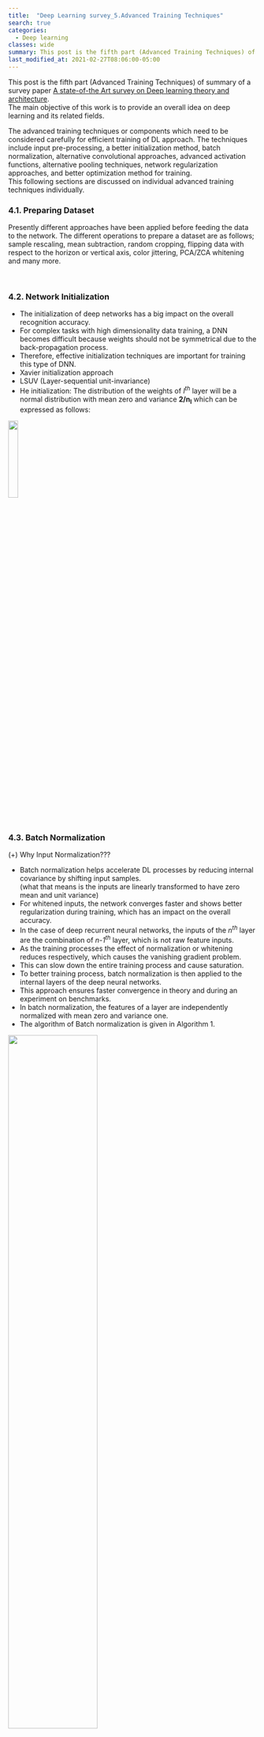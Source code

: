 ```yaml
---
title:  "Deep Learning survey_5.Advanced Training Techniques"
search: true
categories:
  - Deep learning
classes: wide
summary: This post is the fifth part (Advanced Training Techniques) of summary of a survey paper.
last_modified_at: 2021-02-27T08:06:00-05:00
---
```



This post is the fifth part (Advanced Training Techniques) of summary of a survey paper
[A state-of-the Art survey on Deep learning theory and architecture](https://www.mdpi.com/2079-9292/8/3/292).  
The main objective of this work is to provide an overall idea on deep learning and its related fields.


The advanced training techniques or components which need to be considered carefully for efficient training of DL approach. The techniques include input pre-processing, a better initialization method, batch normalization, alternative convolutional approaches, advanced activation functions, alternative pooling techniques, network regularization approaches, and better optimization method for training.  
This following sections are discussed on individual advanced training techniques individually.  


### 4.1. Preparing Dataset  

Presently different approaches have been applied before feeding the data to the network. The different operations to prepare a dataset are as follows; sample rescaling, mean subtraction, random cropping, flipping data with respect to the horizon or vertical axis, color jittering, PCA/ZCA whitening and many more.  

<br>

### 4.2. Network Initialization  

- The initialization of deep networks has a big impact on the overall recognition accuracy.  
- For complex tasks with high dimensionality data training, a DNN becomes difficult because weights should not be symmetrical due to the back-propagation process.  
- Therefore, effective initialization techniques are important for training this type of DNN.  
- Xavier initialization approach  
- LSUV (Layer-sequential unit-invariance)  
- He initialization: The distribution of the weights of *l<sup>th</sup>* layer will be a normal distribution with mean zero and variance **2/n<sub>l</sub>** which can be expressed as follows:  

<p>
  <img src="/assets/images/blog/DL_survey_04.Training_Techniques/equation1.png" style="width:20%">
</p>

<br>

### 4.3. Batch Normalization  
(+) Why Input Normalization???

- Batch normalization helps accelerate DL processes by reducing internal covariance by shifting input samples.  
(what that means is the inputs are linearly transformed to have zero mean and unit variance)  
- For whitened inputs, the network converges faster and shows better regularization during training, which has an impact on the overall accuracy.  
- In the case of deep recurrent neural networks, the inputs of the *n<sup>th</sup>* layer are the combination of *n-1<sup>th</sup>* layer, which is not raw feature inputs.  
- As the training processes the effect of normalization or whitening reduces respectively, which causes the vanishing gradient problem.  
- This can slow down the entire training process and cause saturation.  
- To better training process, batch normalization is then applied to the internal layers of the deep neural networks.  
- This approach ensures faster convergence in theory and during an experiment on benchmarks.  
- In batch normalization, the features of a layer are independently normalized with mean zero and variance one.  
- The algorithm of Batch normalization is given in Algorithm 1.


<p>
  <img src="/assets/images/blog/DL_survey_04.Training_Techniques/algorithm1.png" style="width:60%">
</p>

The parameters $\gamma$ and $\beta$ are used for the scale and shift factor for the normalization values, so normalization does not only depend on layer values. If you use normalization techniques, the following criterions are recommended to consider during implementation:
- Increase the learning rate  
- Dropout (batch normalization does the same job)  
- *L<sub>2</sub>* weight regularization  
- Accelerating the learning rate decay  
- Remove Local Response Normalization (LRN) (if you used it)  
- Shuffle training sample more thoroughly  
- Useless distortion of images in the training set  


### 4.4. Alternative Convolutional Methods  

- Alternative and computationally efficient convolutional techniques that reduce the cost of multiplications by a factor of 2.5 have been proposed.  


### 4.5. Activation Function  

- The traditional Sigmoid and Tanh activation functions have been used for implementing neural network approaches in the past few decades.  
- The graphical and mathematical representation is shown in Figure 1.

<p>
  <img src="/assets/images/blog/DL_survey_04.Training_Techniques/Figure1.png" style="width:50%">
  <figcaption>Fig.1 - Activation function: (a) Sigmoid function, (b) hyperbolic transient.</figcaption>
</p>

**Sigmoid:**  
<p>
  <img src="/assets/images/blog/DL_survey_04.Training_Techniques/equation2.png" style="width:20%">
</p>

**Tanh:**  
<p>
  <img src="/assets/images/blog/DL_survey_04.Training_Techniques/equation3.png" style="width:20%">
</p>


The popular activation function called ReLU (Rectified Linear Unit) proposed in 2010 to solve the vanishing gradient problem for training deep learning approaches. The basic concept is simple to keep all the values above zero and sets all negative values to zero that is shown in Figure2.  
(The ReLU activation was first used in AlexNet)  

<p>
  <img src="/assets/images/blog/DL_survey_04.Training_Techniques/Figure2.png" style="width:30%">
  <figcaption>Fig.2 - ReLU (Rectified Linear Unit).</figcaption>
</p>

**ReLU:**  
<p>
  <img src="/assets/images/blog/DL_survey_04.Training_Techniques/equation4.png" style="width:20%">
</p>

As the activation function plays a crucial role in learning and weights for deep architectures, many researchers focus here because there is much that can be done in this area. There are several improved versions of ReLU that have been proposed, which provide even better accuracy compared to the ReLU activation function.  
- PReLU (Parametric ReLU), Leaky ReLU, ELU (Exponential Linear Unit), MELU (Multiple Exponent Linear Unit), S shape ReLU.  

**Leaky ReLU:**  
<p>
  <img src="/assets/images/blog/DL_survey_04.Training_Techniques/equation5.png" style="width:20%">
</p>
(here *a* is a constant, the value is 0.1)

**ELU:**
<p>
  <img src="/assets/images/blog/DL_survey_04.Training_Techniques/equation6.png" style="width:20%">
</p>



### 4.6. Sub-Sampling Layer or Pooling Layer  

At present, two different techniques have been used for the implementation of deep networks in the sub-sampling or pooling layer: Average and max-pooling.
- Average pooling: Used for the first time in LeNet.  
- Max pooling: Used for the fist time in AlexNet.  
- Spatial pyramid pooling, multi-scale pyramid pooling, Fractional max pooling.  

<p>
  <img src="/assets/images/blog/DL_survey_04.Training_Techniques/Figure3.png" style="width:50%">
  <figcaption>Fig.3 - Average and max-pooling operations.</figcaption>
</p>

<p>
  <img src="/assets/images/blog/DL_survey_04.Training_Techniques/Figure4.png" style="width:50%">
  <figcaption>Fig.4 - Spatial pyramid pooling.</figcaption>
</p>


### 4.7. Regularization Approaches for DL  

There are different regularization approaches that have been proposed in the past few years for deep CNN. The simplest but efficient approach called dropout was proposed by Hinton in 2012.  
**Dropout:** A randomly selected subset of activations is set to zero within a layer.  

<p>
  <img src="/assets/images/blog/DL_survey_04.Training_Techniques/Figure5.png" style="width:50%">
  <figcaption>Fig.5 - The concept of Dropout.</figcaption>
</p>

Another regularization approach is called Drop Connect.  
**Drop connect:** Instead of dropping the activation, the subset of weights within the network layers are set to zero. As a result, each layer receives the randomly selected subset of units from the immediate previous layer.



### 4.8. Optimization Methods for DL  

There are different optimization methods such as SGD, Adagrad, AdaDelta, RMSprop and Adam.

**Adagrad)**  
- The main contribution was to calculate adaptive learning rate during training. For this method, the summation of the magnitude of the gradient is considered to calculate the adaptive learning rate.  
- In the case with a large number of epoches, the summation of the magnitude of the gradient becomes large.  
- The result of this is the learning rate decreases radically, which causes the gradient to approach zero quickly.  
- The main drawback of this approach is that it causes problems during training.  
<br>
**RMSprop)**  
- Proposed considering only the magnitude of the gradient of the immediately previous iteration, which prevents the problems with Adagrad and provides better performance in some cases.  
<br>
**Adam)**  
- Proposed based on the momentum and the magnitude of the gradient for calculating and adaptive learning rate similar RMSprop.  
- Adam has improved overall accuracy and helps for efficient training with the better convergence of deep learning algorithms.  
<br>
**EVE)**
- The improved version of the Adam optimization.  
- Provides even better performance with fast and accurate convergence.  
